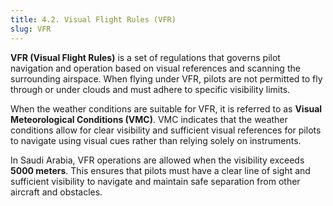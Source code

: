 ```yaml
---
title: 4.2. Visual Flight Rules (VFR)
slug: VFR
---
```

**VFR (Visual Flight Rules)** is a set of regulations that governs pilot navigation and operation based on visual references and scanning the surrounding airspace. When flying under VFR, pilots are not permitted to fly through or under clouds and must adhere to specific visibility limits. 

When the weather conditions are suitable for VFR, it is referred to as **Visual Meteorological Conditions (VMC)**. VMC indicates that the weather conditions allow for clear visibility and sufficient visual references for pilots to navigate using visual cues rather than relying solely on instruments.

In Saudi Arabia, VFR operations are allowed when the visibility exceeds **5000 meters**. This ensures that pilots must have a clear line of sight and sufficient visibility to navigate and maintain safe separation from other aircraft and obstacles.